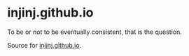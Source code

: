 # injinj.github.io
To be or not to be eventually consistent, that is the question.

Source for [injinj.github.io](https://injinj.github.io/).
